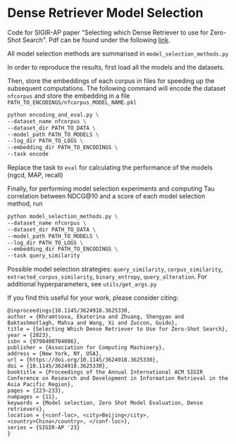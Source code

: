 # Dense Retriever Model Selection
Code for SIGIR-AP paper "Selecting which Dense Retriever to use for Zero-Shot Search". 
Pdf can be found under the following [link](https://dl.acm.org/doi/pdf/10.1145/3624918.3625330).

All model selection methods are summarised in ```model_selection_methods.py```

In order to reproduce the results, first load all the models and the datasets.

Then, store the embeddings of each corpus in files for speeding up the subsequent computations. The following command will encode the dataset ```nfcorpus```
and store the embedding in a file ```PATH_TO_ENCODINGS/nfcorpus_MODEL_NAME.pkl```

```bash
python encoding_and_eval.py \
--dataset_name nfcorpus \
--dataset_dir PATH_TO_DATA \
--model_path PATH_TO_MODELS \
--log_dir PATH_TO_LOGS \
--embedding_dir PATH_TO_ENCODINGS \
--task encode
```
Replace the task to ```eval``` for calculating the performance of the models (ngcd, MAP, recall)

Finally, for performing model selection experiments and computing Tau correlation between NDCG@10 and a score of each model selection method, run

```bash
python model_selection_methods.py \
--dataset_name nfcorpus \
--dataset_dir PATH_TO_DATA \
--model_path PATH_TO_MODELS \
--log_dir PATH_TO_LOGS \
--embedding_dir PATH_TO_ENCODINGS \
--task query_similarity
```
Possible model selection strategies: ```query_similarity```, ```corpus_similarity```, ```extracted_corpus_similarity```, ```binary_entropy```, ```query_alteration```.
For additional hyperparameters, see ```utils/get_args.py```


If you find this useful for your work, please consider citing:
```
@inproceedings{10.1145/3624918.3625330,
author = {Khramtsova, Ekaterina and Zhuang, Shengyao and Baktashmotlagh, Mahsa and Wang, Xi and Zuccon, Guido},
title = {Selecting Which Dense Retriever to Use for Zero-Shot Search},
year = {2023},
isbn = {9798400704086},
publisher = {Association for Computing Machinery},
address = {New York, NY, USA},
url = {https://doi.org/10.1145/3624918.3625330},
doi = {10.1145/3624918.3625330},
booktitle = {Proceedings of the Annual International ACM SIGIR Conference on Research and Development in Information Retrieval in the Asia Pacific Region},
pages = {223–233},
numpages = {11},
keywords = {Model selection, Zero Shot Model Evaluation, Dense retrievers},
location = {<conf-loc>, <city>Beijing</city>, <country>China</country>, </conf-loc>},
series = {SIGIR-AP '23}
}
```